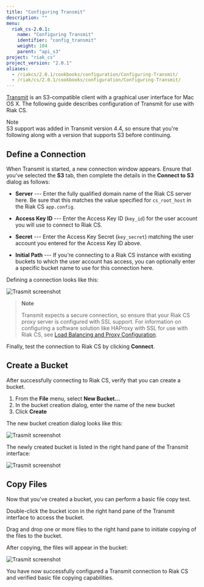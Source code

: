 ```yaml
---
title: "Configuring Transmit"
description: ""
menu:
  riak_cs-2.0.1:
    name: "Configuring Transmit"
    identifier: "config_transmit"
    weight: 104
    parent: "api_s3"
project: "riak_cs"
project_version: "2.0.1"
aliases:
  - /riakcs/2.0.1/cookbooks/configuration/Configuring-Transmit/
  - /riak/cs/2.0.1/cookbooks/configuration/Configuring-Transmit/
---
```


[Transmit](https://www.panic.com/transmit/) is an S3-compatible client with a
graphical user interface for Mac OS X. The following guide describes configuration of Transmit for use with Riak CS.

<div class="info"><div class="title">Note</div>S3 support was added in Transmit version 4.4, so ensure that you're following along with a version that supports S3 before continuing.</div>

## Define a Connection

When Transmit is started, a new connection window appears. Ensure that you've
selected the **S3** tab, then complete the details in the **Connect to S3**
dialog as follows:

* **Server** --- Enter the fully qualified domain name of the Riak CS server here. Be sure that this matches the value specified for `cs_root_host` in the Riak CS `app.config`.

* **Access Key ID** --- Enter the Access Key ID (`key_id`) for the user account you will use to connect to Riak CS.

* **Secret** --- Enter the Access Key Secret (`key_secret`) matching the user account you entered for the Access Key ID above.

* **Initial Path** --- If you're connecting to a Riak CS instance with existing buckets to which the user account has access, you can optionally enter a specific bucket name to use for this connection here.

Defining a connection looks like this:

![Trasmit screenshot](/images/riak_cs_transmit0.jpg)

> **Note**
>
> Transmit expects a secure connection, so ensure that your Riak CS proxy server is configured with SSL support. For information on configuring a software solution like HAProxy with SSL for use with Riak CS, see [Load Balancing and Proxy Configuration](/riak/cs/2.0.1/cookbooks/configuration/load-balancing-proxy).

Finally, test the connection to Riak CS by clicking **Connect**.

## Create a Bucket

After successfully connecting to Riak CS, verify that you can create a bucket.

1. From the **File** menu, select **New Bucket...**
2. In the bucket creation dialog, enter the name of the new bucket
3. Click **Create**

The new bucket creation dialog looks like this:

![Trasmit screenshot](/images/riak_cs_transmit1.jpg)

The newly created bucket is listed in the right hand pane of the Transmit interface:

![Trasmit screenshot](/images/riak_cs_transmit2.jpg)

## Copy Files

Now that you've created a bucket, you can perform a basic file copy test.

Double-click the bucket icon in the right hand pane of the Transmit interface
to access the bucket.

Drag and drop one or more files to the right hand pane to initiate
copying of the files to the bucket.

After copying, the files will appear in the bucket:

![Trasmit screenshot](/images/riak_cs_transmit3.jpg)

You have now successfully configured a Transmit connection to Riak CS and
verified basic file copying capabilities.
